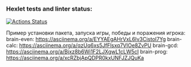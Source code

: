 ### Hexlet tests and linter status:
[![Actions Status](https://github.com/GlebZhigulev/frontend-project-44/workflows/hexlet-check/badge.svg)](https://github.com/GlebZhigulev/frontend-project-44/actions)

Пример установки пакета, запуска игры, победы и поражения игрока:
brain-even:
https://asciinema.org/a/EYYAEgAHrVxL6Iv3CistoI7Yg
brain-calc:
https://asciinema.org/a/qzUq6xs5JfFlsxq7VIOe8ZvPU
brain-gcd:
https://asciinema.org/a/Bjxz8b6Wi1F2LJXgwL1cLW5cI
brain-prog:
https://asciinema.org/a/xcRZbjApQDPR0kxUNFJZJQuKa


